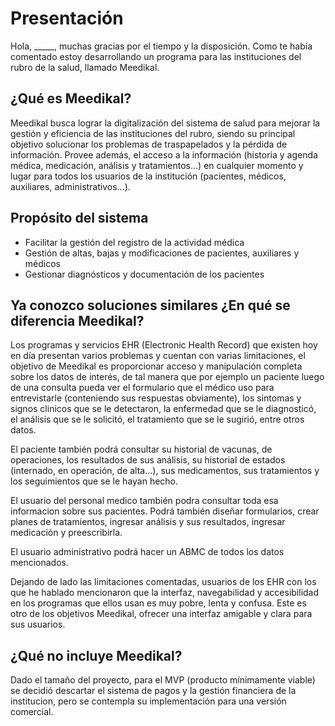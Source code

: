 # Presentación

Hola, \_____\, muchas gracias por el tiempo y la disposición. Como te había comentado estoy desarrollando un programa para las instituciones del rubro de la salud, llamado Meedikal.

## ¿Qué es Meedikal?

Meedikal busca lograr la digitalización del sistema de salud para mejorar la gestión y eficiencia de las instituciones del rubro, siendo su principal objetivo solucionar los problemas de traspapelados y la pérdida de información. Provee además, el acceso a la información (historia y agenda médica, medicación, análisis y tratamientos...) en cualquier momento y lugar para todos los usuarios de la institución (pacientes, médicos, auxiliares, administrativos...).

## Propósito del sistema

- Facilitar la gestión del registro de la actividad médica
- Gestión de altas, bajas y modificaciones de pacientes, auxiliares y
médicos
- Gestionar diagnósticos y documentación de los pacientes

## Ya conozco soluciones similares ¿En qué se diferencia Meedikal?

Los programas y servicios EHR (Electronic Health Record) que existen hoy en día presentan varios problemas y cuentan con varias limitaciones, el objetivo de Meedikal es proporcionar acceso y manipulación completa sobre los datos de interés, de tal manera que por ejemplo un paciente luego de una consulta pueda ver el formulario que el médico uso para entrevistarle (conteniendo sus respuestas obviamente), los sintomas y signos clinicos que se le detectaron, la enfermedad que se le diagnosticó, el análisis que se le solicitó, el tratamiento que se le sugirió, entre otros datos.

El paciente también podrá consultar su historial de vacunas, de operaciones, los resultados de sus análisis, su historial de estados (internado, en operación, de alta...), sus medicamentos, sus tratamientos y los seguimientos que se le hayan hecho.

El usuario del personal medico también podra consultar toda esa informacion sobre sus pacientes. Podrá también diseñar formularios, crear planes de tratamientos, ingresar análisis y sus resultados, ingresar medicación y preescribirla.

El usuario administrativo podrá hacer un ABMC de todos los datos mencionados.

Dejando de lado las limitaciones comentadas, usuarios de los EHR con los que he hablado mencionaron que la interfaz, navegabilidad y accesibilidad en los programas que ellos usan es muy pobre, lenta y confusa. Este es otro de los objetivos Meedikal, ofrecer una interfaz amigable y clara para sus usuarios.

## ¿Qué no incluye Meedikal?

Dado el tamaño del proyecto, para el MVP (producto mínimamente viable) se decidió descartar el sistema de pagos y la gestión financiera de la institucion, pero se contempla su implementación para una versión comercial.
